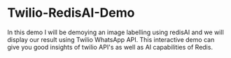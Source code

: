 # Twilio-RedisAI-Demo
In this demo I will be demoying an image labelling using redisAI and we will display our result using Twilio WhatsApp API. This interactive demo can give you good insights of twilio API's as well as AI capabilities of Redis.
